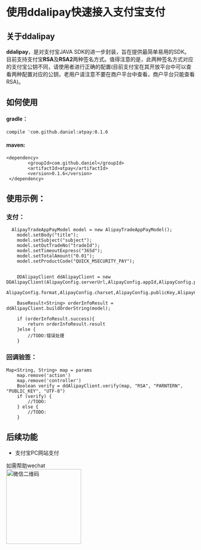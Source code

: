# 使用ddalipay快速接入支付宝支付
## 关于ddalipay
**ddalipay**，是对支付宝JAVA SDK的进一步封装，旨在提供最简单易用的SDK。目前支持支付宝**RSA**及**RSA2**两种签名方式。值得注意的是，此两种签名方式对应的支付宝公钥不同，请使用者进行正确的配置(目前支付宝在其开放平台中可以查看两种配置对应的公钥，老用户请注意不要在商户平台中查看，商户平台只能查看RSA)。

## 如何使用
#### gradle：
    compile 'com.github.daniel:atpay:0.1.6
#### maven:
	<dependency>
            <groupId>com.github.daniel</groupId>
            <artifactId>atpay</artifactId>
            <version>0.1.6</version>
     </dependency>
     
## 使用示例：

### 支付：

      AlipayTradeAppPayModel model = new AlipayTradeAppPayModel();
        model.setBody("title");
        model.setSubject("subject");
        model.setOutTradeNo("tradeId");
        model.setTimeoutExpress("365d");
        model.setTotalAmount("0.01");
        model.setProductCode("QUICK_MSECURITY_PAY");
        
        
        DDAlipayClient ddAlipayClient = new DDAlipayClient(AlipayConfig.serverUrl,AlipayConfig.appId,AlipayConfig.privateKey,
                AlipayConfig.format,AlipayConfig.charset,AlipayConfig.publicKey,AlipayConfig.signType,AlipayConfig.callbackUrl);

        BaseResult<String> orderInfoResult = ddAlipayClient.buildOrderString(model);

        if (orderInfoResult.success){
            return orderInfoResult.result
        }else {
            //TODO:错误处理
        }
### 回调验签：
	Map<String, String> map = params
        map.remove('action')
        map.remove('controller')
        Boolean verify = ddAlipayClient.verify(map, "RSA", "PARNTERN", "PUBLIC_KEY", "UTF-8")
        if (verify) {
            //TODO:
        } else {
            //TODO:
        }        

## 后续功能
- 支付宝PC网站支付

 如需帮助wechat<br>
 <img src="http://7fvcu1.com1.z0.glb.clouddn.com/WechatIMG.jpeg?imageView/2/w/160/q/90" width = "200" height = "200" alt="微信二维码" align=center />